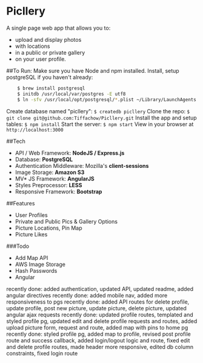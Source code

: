 # Picllery
A single page web app that allows you to:
* upload and display photos
* with locations
* in a public or private gallery
* on your user profile.

##To Run:
Make sure you have Node and npm installed.
Install, setup postgreSQL if you haven't already:
```sh
    $ brew install postgresql
    $ initdb /usr/local/var/postgres -E utf8
    $ ln -sfv /usr/local/opt/postgresql/*.plist ~/Library/LaunchAgents
```
Create database named "picllery": `$ createdb picllery`
Clone the repo: `$ git clone git@github.com:Tiffachow/Picllery.git`
Install the app and setup tables: `$ npm install`
Start the server: `$ npm start`
View in your browser at `http://localhost:3000`

##Tech
* API / Web Framework: **NodeJS / Express.js**
* Database: **PostgreSQL**
* Authentication Middleware: Mozilla's **client-sessions**
* Image Storage: **Amazon S3**
* MV\* JS Framework: **AngularJS**
* Styles Preprocessor: **LESS**
* Responsive Framework: **Bootstrap**

##Features
* User Profiles
* Private and Public Pics & Gallery Options
* Picture Locations, Pin Map
* Picture Likes

###Todo
* Add Map API
* AWS Image Storage
* Hash Passwords
* Angular

recently done: added authentication, updated API, updated readme, added angular directives
recently done: added mobile nav, added more responsiveness to pgs
recently done: added API routes for delete profile, update profile, post new picture, update picture, delete picture, updated angular ajax requests
recently done: updated profile routes, templated and styled profile pg, updated edit and delete profile requests and routes, added upload picture form, request and route, added map with pins to home pg
recently done: styled profile pg, added map to profile, revised post profile route and success callback, added login/logout logic and route, fixed edit and delete profile routes, made header more responsive, edited db column constraints, fixed login route